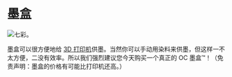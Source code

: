 # 墨盒

![七彩。](oredict:opencomputers:inkCartridge)

墨盒可以很方便地给 [3D 打印机](../block/printer.md)供墨。当然你可以手动用染料来供墨，但这样一不太方便，二没有效率。所以我们强烈建议您今天购买一个真正的 OC 墨盒™！（免责声明：墨盒的价格有可能比打印机还高。）
